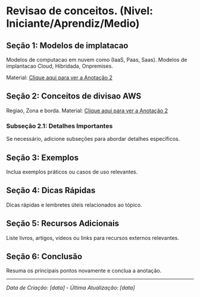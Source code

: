 # Revisao de conceitos. (Nivel: Iniciante/Aprendiz/Medio)

## Seção 1: Modelos de implatacao 

Modelos de computacao em nuvem como (IaaS, Paas, Saas).
Modelos de implantacao Cloud, Hibridada, Onpremises.

Material: [Clique aqui para ver a Anotação 2](modelos-implementacao/modelos-implementacao.md)

## Seção 2: Conceitos de divisao AWS

Regiao, Zona e borda.
Material: [Clique aqui para ver a Anotação 2](conceitos-divisao/conceitos-divisao.md)

### Subseção 2.1: Detalhes Importantes

Se necessário, adicione subseções para abordar detalhes específicos.

## Seção 3: Exemplos

Inclua exemplos práticos ou casos de uso relevantes.

## Seção 4: Dicas Rápidas

Dicas rápidas e lembretes úteis relacionados ao tópico.

## Seção 5: Recursos Adicionais

Liste livros, artigos, vídeos ou links para recursos externos relevantes.

## Seção 6: Conclusão

Resuma os principais pontos novamente e conclua a anotação.

---

_Data de Criação: [data] - Última Atualização: [data]_
